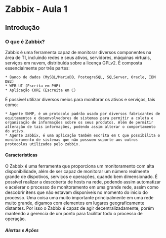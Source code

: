 # Zabbix - Aula 1

## Introdução

### O que é Zabbix?

Zabbix é uma ferramenta capaz de monitorar diversos componentes na área de TI, incluindo redes e seus ativos, servidores, máquinas virtuais, serviços em nuvem, distribuída sobre a licença GPLv2. É composta essencialmente por três partes:
	
	* Banco de dados (MySQL/MariaDB, PostegreSQL, SQLServer, Oracle, IBM DB2)
	* WEB UI (Escrita em PHP)
	* Aplicação CORE (Escreita em C)

É possível utilizar diversos meios para monitorar os ativos e serviços, tais como:	

	* Agente SNMP, é um protocolo padrão usado por diversos fabricantes de equitamentos e desenvolvedores de sistemas para permitir a coleta e organização de informações sobre os seus produtos. Além de permitir alteração de tais informações, podendo assim alterar o comportamento do ativo. 
	* Agente Zabbix, é uma aplicação também escrita em C que possibilita o monitoramento de sistemas que não possuem suporte aos outros protocolos utilizados pelo zabbix.

#### Caracteristicas

O Zabbix é uma ferramenta que proporciona um monitoramento com alta disponibilidade, além de ser capaz de monitorar um número realmente grande de dispotivos, serviços e operações, quando bem dimensionado.
É possível realizar a descoberta de hosts na rede, podendo assim automatizar e acelerar o processo de monitoramento em uma grande rede, assim como descobrir itens que não estavam disponíveis no momento do inicio do processo.
Uma coisa uma muito importante principalmente em uma rede muito grande, digamos com elementos em lugares geograficamente distantes. Por isso o Zabbix é capaz de agir decentralizadamente, porém mantendo a gerencia de um ponto para facilitar todo o processo de operação.

##### Alertas e Ações
